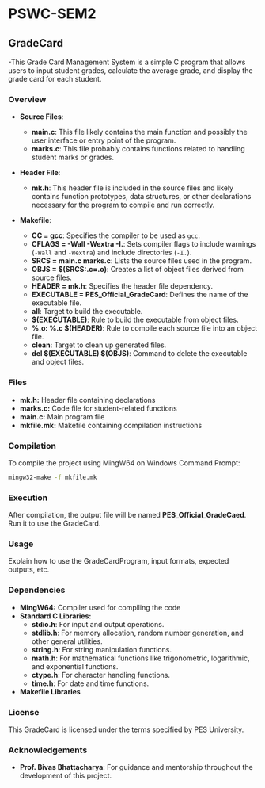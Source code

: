 # PSWC-SEM2
## GradeCard
  -This Grade Card Management System is a simple C program that allows users to input student grades, calculate the average grade, and display the grade card for each student.

### Overview
  - **Source Files**:
    - **main.c**: This file likely contains the main function and possibly the user interface or entry point of the program.
    - **marks.c**: This file probably contains functions related to handling student marks or grades.

  - **Header File**:
    - **mk.h**: This header file is included in the source files and likely contains function prototypes, data structures, or other declarations necessary for the program to compile and run correctly.

  - **Makefile**:
    - **CC = gcc**: Specifies the compiler to be used as `gcc`.
    - **CFLAGS = -Wall -Wextra -I.**: Sets compiler flags to include warnings (`-Wall` and `-Wextra`) and include directories (`-I.`).
    - **SRCS = main.c marks.c**: Lists the source files used in the program.
    - **OBJS = $(SRCS:.c=.o)**: Creates a list of object files derived from source files.
    - **HEADER = mk.h**: Specifies the header file dependency.
    - **EXECUTABLE = PES_Official_GradeCard**: Defines the name of the executable file.
    - **all**: Target to build the executable.
    - **$(EXECUTABLE)**: Rule to build the executable from object files.
    - **%.o: %.c $(HEADER)**: Rule to compile each source file into an object file.
    - **clean**: Target to clean up generated files.
    - **del $(EXECUTABLE) $(OBJS)**: Command to delete the executable and object files.


### Files
- **mk.h:** Header file containing declarations
- **marks.c:** Code file for student-related functions
- **main.c:** Main program file
- **mkfile.mk:** Makefile containing compilation instructions

### Compilation
To compile the project using MingW64 on Windows Command Prompt:
```bash
mingw32-make -f mkfile.mk
```

### Execution
After compilation, the output file will be named **PES_Official_GradeCaed**. Run it to use the GradeCard.

### Usage
Explain how to use the GradeCardProgram, input formats, expected outputs, etc.

### Dependencies

- **MingW64:** Compiler used for compiling the code
- **Standard C Libraries:**
  - **stdio.h**: For input and output operations.
  - **stdlib.h**: For memory allocation, random number generation, and other general utilities.
  - **string.h**: For string manipulation functions.
  - **math.h**: For mathematical functions like trigonometric, logarithmic, and exponential functions.
  - **ctype.h**: For character handling functions.
  - **time.h**: For date and time functions.
- **Makefile Libraries**

### License
This GradeCard is licensed under the terms specified by PES University. 

### Acknowledgements
- **Prof. Bivas Bhattacharya**: For guidance and mentorship throughout the development of this project.
